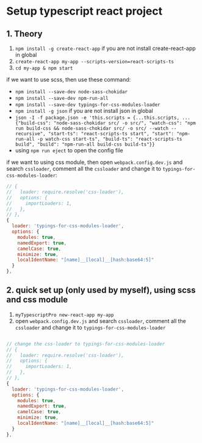 # Setup typescript react project

## 1. Theory

1. `npm install -g create-react-app` if you are not install create-react-app in global
2. `create-react-app my-app --scripts-version=react-scripts-ts`
3. `cd my-app & npm start`

if we want to use scss, then use these command:

- `npm install --save-dev node-sass-chokidar`
- `npm install --save-dev npm-run-all`
- `npm install --save-dev typings-for-css-modules-loader`
- `npm install -g json` if you are not install json in global
- `json -I -f package.json -e 'this.scripts = {...this.scripts, ...{"build-css": "node-sass-chokidar src/ -o src/", "watch-css": "npm run build-css && node-sass-chokidar src/ -o src/ --watch --recursive", "start-ts": "react-scripts-ts start", "start": "npm-run-all -p watch-css start-ts", "build-ts": "react-scripts-ts build", "build": "npm-run-all build-css build-ts"}}`
- using `npm run eject` to open the config file

if we want to using css module, then open `webpack.config.dev.js` and search `cssloader`, comment all the `cssloader` and change it to `typings-for-css-modules-loader`:

```js
// {
//   loader: require.resolve('css-loader'),
//   options: {
//     importLoaders: 1,
//   },
// },
{
  loader: 'typings-for-css-modules-loader',
  options: {
    modules: true,
    namedExport: true,
    camelCase: true,
    minimize: true,
    localIdentName: "[name]__[local]__[hash:base64:5]"
  }
},
```

## 2. quick set up (only used by myself), using scss and css module

1. `myTypescriptPro new-react-app my-app`
2. open `webpack.config.dev.js` and search `cssloader`, comment all the `cssloader` and change it to `typings-for-css-modules-loader`

```js

// change the css-loader to typings-for-css-modules-loader
// {
//   loader: require.resolve('css-loader'),
//   options: {
//     importLoaders: 1,
//   },
// },
{
  loader: 'typings-for-css-modules-loader',
  options: {
    modules: true,
    namedExport: true,
    camelCase: true,
    minimize: true,
    localIdentName: "[name]__[local]__[hash:base64:5]"
  }
},
```

